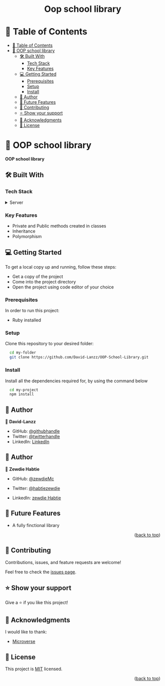 <div align="center">
  <h1><b>Oop school library</b></h1>
</div>

<!-- TABLE OF CONTENTS -->

# 📗 Table of Contents

- [📗 Table of Contents](#-table-of-contents)
- [📖 OOP school library ](#-morse-code-translator-)
  - [🛠 Built With ](#-built-with-)
    - [Tech Stack ](#tech-stack-)
    - [Key Features ](#key-features-)
  - [💻 Getting Started ](#-getting-started-)
    - [Prerequisites ](#prerequisites-)
    - [Setup ](#setup-)
    - [Install ](#install-)
  - [👥 Author ](#-author-)
  - [🔭 Future Features ](#-future-features-)
  - [🤝 Contributing ](#-contributing-)
  - [⭐️ Show your support ](#️-show-your-support-)
  - [🙏 Acknowledgments ](#-acknowledgments-)
  - [📝 License ](#-license-)

<!-- PROJECT DESCRIPTION -->

# 📖 OOP school library <a name="about-project"></a>

**OOP school library**

## 🛠 Built With <a name="built-with"></a>

<!-- - **Ruby** -->
### Tech Stack <a name="tech-stack"></a>


<details>
  <summary>Server</summary>
  <ul>
    <a href="https://www.ruby-lang.org/en/">Ruby</a>
  </ul>
</details>



<!-- Features -->

### Key Features <a name="key-features"></a>

- Private and Public methods created in classes
- Inheritance
- Polymorphism

<!-- GETTING STARTED -->

## 💻 Getting Started <a name="getting-started"></a>

To get a local copy up and running, follow these steps:
- Get a copy of the project
- Come into the project directory
- Open the project using code editor of your choice

### Prerequisites <a name="prerequisites"></a>

In order to run this project:
 - Ruby installed

### Setup <a name="setup"></a>

Clone this repository to your desired folder:


```sh
  cd my-folder
  git clone https://github.com/David-Lanzz/OOP-School-Library.git
```

### Install <a name="install"></a>

Install all the dependencies required for, by using the command below

```sh
  cd my-project
  npm install
```

<!-- AUTHOR -->

## 👥 Author <a name="author"></a>

👤 **David-Lanzz**
- GitHub: [@githubhandle](https://github.com/David-Lanzz/)
- Twitter: [@twitterhandle](https://twitter.com/LanzzDavid)
- LinkedIn: [LinkedIn](https://linkedin.com/in/david-lanzz)
## 👥 Author <a name="author"></a>

👤 **Zewdie Habtie**

- GitHub: [@zewdieMc](https://github.com/ZewdieMc/)

- Twitter: [@habtiezewdie](https://twitter.com/LanzzDavid)

- LinkedIn: [zewdie Habtie](https://linkedin.com/in/zewdiehabtie)
<!-- FUTURE FEATURES -->

## 🔭 Future Features <a name="future-features"></a>

- A fully finctional library

<p align="right">(<a href="#readme-top">back to top</a>)</p>

<!-- CONTRIBUTING -->

## 🤝 Contributing <a name="contributing"></a>

Contributions, issues, and feature requests are welcome!

Feel free to check the [issues page](https://github.com/David-Lanzz/OOP-School-Library/issues).

<!-- SUPPORT -->

## ⭐️ Show your support <a name="support"></a>

Give a ⭐️ if you like this project!

<!-- ACKNOWLEDGEMENTS -->

## 🙏 Acknowledgments <a name="acknowledgements"></a>

I would like to thank:
- [Microverse](https://www.microverse.org)

<!-- LICENSE -->

## 📝 License <a name="license"></a>


This project is [MIT](./LICENSE) licensed.

<p align="right">(<a href="#readme-top">back to top</a>)</p>
